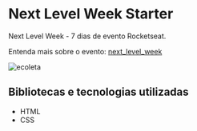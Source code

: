 # Next Level Week Starter

Next Level Week - 7 dias de evento Rocketseat.

Entenda mais sobre o evento: [next_level_week](https://nextlevelweek.com/inscricao/1 'next_level_week')

![ecoleta](https://i.imgur.com/2xBpWcv.png 'ecoleta')

## Bibliotecas e tecnologias utilizadas

- HTML
- CSS
